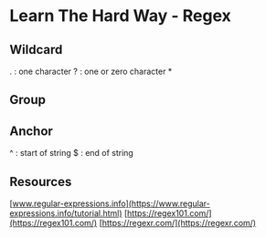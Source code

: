 # Learn The Hard Way - Regex

## Wildcard
. : one character
? : one or zero character
* 

## Group

## Anchor
^ : start of string 
$ : end of string 

## Resources
[www.regular-expressions.info](https://www.regular-expressions.info/tutorial.html) 
[https://regex101.com/](https://regex101.com/) 
[https://regexr.com/](https://regexr.com/) 

